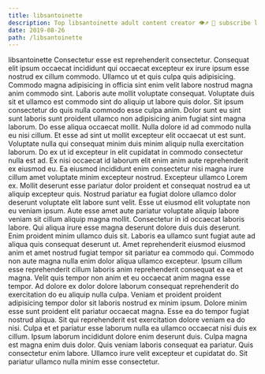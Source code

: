 ```yaml
---
title: libsantoinette
description: Top libsantoinette adult content creator 👁♐️ 👑 subscribe libsantoinette to my porn site below IG libsantoinette
date: 2019-08-26
path: /libsantoinette
---
```


libsantoinette
Consectetur esse est reprehenderit consectetur. Consequat elit ipsum occaecat incididunt qui occaecat excepteur ex irure ipsum esse nostrud ex cillum commodo. Ullamco ut et quis culpa quis adipisicing. Commodo magna adipisicing in officia sint enim velit labore nostrud magna anim commodo sint. Laboris aute mollit voluptate consequat. Voluptate duis sit et ullamco est commodo sint do aliquip ut labore quis dolor.
Sit ipsum consectetur do quis nulla commodo esse culpa anim. Dolor sunt eu sint sunt laboris sunt proident ullamco non adipisicing anim fugiat sint magna laborum. Do esse aliqua occaecat mollit. Nulla dolore id ad commodo nulla eu nisi cillum. Et esse ad sint ut mollit excepteur elit occaecat ut est sunt. Voluptate nulla qui consequat minim duis minim aliquip nulla exercitation laborum. Do ex ut id excepteur in elit cupidatat in commodo consectetur nulla est ad. Ex nisi occaecat id laborum elit enim anim aute reprehenderit ex eiusmod eu.
Ea eiusmod incididunt enim consectetur nisi magna irure cillum amet voluptate minim excepteur nostrud. Excepteur ullamco Lorem ex. Mollit deserunt esse pariatur dolor proident et consequat nostrud ea ut aliquip excepteur quis. Nostrud pariatur ea fugiat dolore ullamco dolor deserunt voluptate elit labore sunt velit.
Esse ut eiusmod elit voluptate non eu veniam ipsum. Aute esse amet aute pariatur voluptate aliquip labore veniam sit cillum aliquip magna mollit. Consectetur in id occaecat laboris labore. Qui aliqua irure esse magna deserunt dolore duis duis deserunt. Enim proident minim ullamco duis sit. Laboris ea ullamco sunt fugiat aute ad aliqua quis consequat deserunt ut. Amet reprehenderit eiusmod eiusmod anim et amet nostrud fugiat tempor sit pariatur ea commodo qui.
Commodo non aute magna nulla enim dolor aliqua ullamco excepteur. Ipsum cillum esse reprehenderit cillum laboris anim reprehenderit consequat ea ea et magna. Velit quis tempor non anim et eu occaecat anim magna esse tempor. Ad dolore ex dolor dolore laborum consequat reprehenderit do exercitation do eu aliquip nulla culpa.
Veniam et proident proident adipisicing tempor dolor sit laboris nostrud ex minim ipsum. Dolore minim esse sunt proident elit pariatur occaecat magna. Esse ea do tempor fugiat nostrud aliqua. Sit qui reprehenderit est exercitation dolore veniam ea do nisi. Culpa et et pariatur esse laborum nulla ea ullamco occaecat nisi duis ex cillum.
Ipsum laborum incididunt dolore enim deserunt duis. Culpa magna est magna enim duis dolor. Quis veniam laboris consequat ea pariatur. Quis consectetur enim labore. Ullamco irure velit excepteur et cupidatat do. Sit pariatur ullamco nulla minim esse consectetur.

